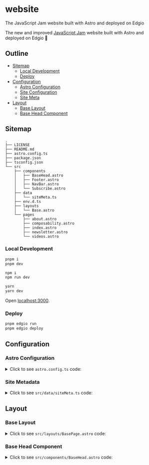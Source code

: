 # website

The JavaScript Jam website built with Astro and deployed on Edgio

The new and improved [JavaScript Jam](https://www.javascriptjam.com/) website built with Astro and deployed on Edgio 🚀

## Outline

- [Sitemap](#sitemap)
  - [Local Development](#local-development)
  - [Deploy](#deploy)
- [Configuration](#configuration)
  - [Astro Configuration](#astro-configuration)
  - [Site Configuration](#site-configuration)
  - [Site Meta](#site-meta)
- [Layout](#layout)
  - [Base Layout](#base-layout)
  - [Base Head Component](#base-head-component)

## Sitemap

```
.
├── LICENSE
├── README.md
├── astro.config.ts
├── package.json
├── tsconfig.json
└── src
    ├── components
    │   ├── BaseHead.astro
    │   ├── Footer.astro
    │   ├── NavBar.astro
    │   └── Subscribe.astro
    ├── data
    │   └── siteMeta.ts
    ├── env.d.ts
    ├── layouts
    │   └── Base.astro
    └── pages
        ├── about.astro
        ├── composability.astro
        ├── index.astro
        ├── newsletter.astro
        └── videos.astro
```

### Local Development

```bash
pnpm i
pnpm dev
```

```bash
npm i
npm run dev
```

```bash
yarn
yarn dev
```

Open [localhost:3000](http://localhost:3000).

### Deploy

```bash
pnpm edgio run
pnpm edgio deploy
```

## Configuration

### Astro Configuration

<details>
  <summary>Click to see <code>astro.config.ts</code> code:</summary>

```ts
// astro.config.ts

import { defineConfig, sharpImageService } from "astro/config"
import sitemap from "@astrojs/sitemap"
import prefetch from "@astrojs/prefetch"
import remarkUnwrapImages from "remark-unwrap-images"

export default defineConfig({
  site: "https://javascriptjam.com/",
  markdown: {
    remarkPlugins: [remarkUnwrapImages],
    shikiConfig: {
      theme: "dracula",
      wrap: true,
    },
  },
  experimental: {
    assets: true,
  },
  image: {
    service: sharpImageService(),
  },
  integrations: [
    sitemap(),
    prefetch(),
  ],
  compressHTML: true,
  vite: {
    optimizeDeps: {
      exclude: ["@resvg/resvg-js"],
    },
  },
})
```

</details>

### Site Metadata

<details>
  <summary>Click to see <code>src/data/siteMeta.ts</code> code:</summary>

```ts
// src/data/index.ts

export type SiteMeta = {
  canonicalURL: string
  title: string
  description?: string
  ogImage?: string | undefined
  datePublished: string | undefined
}

export interface SiteConfig {
  canonicalURL: string
  title: string
  description?: string
  author?: string
  lang?: string
  ogLocale?: string
  ogImage?: string
  datePublished?: string | undefined
  date?: {
    locale: string | string[] | undefined
    options: Intl.DateTimeFormatOptions
  }
}

export const siteConfig: SiteConfig = {
	author: "https://raw.githubusercontent.com/ajcwebdev/ajcwebdev/main/assets/Headshot-crop.jpg",
	canonicalURL: "https://javascriptjam.com",
	title: "JavaScript Jam by Edgio",
	description: "The podcast, newsletter, and community for frontend and full-stack developers. Presented by Edgio.",
	lang: "en-US",
	ogLocale: "en_US",
	ogImage: "https://www.javascriptjam.com/content/images/2023/05/1200-630-jsjam-by-edgio-banner-facebook.png",
	date: {
		locale: "en-US",
		options: {
			day: "numeric",
			month: "short",
			year: "numeric",
		},
	},
}
```

</details>

## Layout

### Base Layout

<details>
  <summary>Click to see <code>src/layouts/BasePage.astro</code> code:</summary>

```astro
---
// src/layouts/BasePage.astro

import BaseHead from "@/components/BaseHead"
import NavBar from "@/components/NavBar"
import Footer from "@/components/Footer"
import type { SiteConfig } from "@/data"
import { siteConfig } from "@/data"

type Props = {
  meta: SiteConfig
}

const {
  meta: {
    canonicalURL, title, description, ogImage, datePublished
  },
} = Astro.props
---

<html lang={siteConfig.lang}>
  <head>
    <BaseHead
      canonicalURL={canonicalURL}
      title={title}
      description={description}
      ogImage={ogImage}
      datePublished={datePublished}
    />
  </head>

  <body class="home-template">
    <NavBar />
    <main>
      <slot />
    </main>
    <Footer />
  </body>
</html>
```

</details>

### Base Head Component

<details>
  <summary>Click to see <code>src/components/BaseHead.astro</code> code:</summary>

```astro
---
// src/components/BaseHead.astro

import type { SiteConfig } from "@/data"
import { siteConfig } from "@/data"

type Props = SiteConfig

const {
  canonicalURL, title, description, ogImage, datePublished
} = Astro.props

const titleSeparator = "•"
const siteTitle = `${title} ${titleSeparator} ${siteConfig.title}`
const socialImageURL = new URL(ogImage ? ogImage : "/social-card.png", Astro.url).href
---

<meta charset="utf-8" />
<meta name="viewport" content="width=device-width, initial-scale=1.0, shrink-to-fit=no" />
<meta http-equiv="X-UA-Compatible" content="IE=edge" />

<!-- Google tag (gtag.js) -->
<script async src="https://www.googletagmanager.com/gtag/js?id=G-PTJ6FXEPPC"></script>
<link href="https://www.javascriptjam.com/webmentions/receive/" rel="webmention">
<script defer src="/public/cards.min.js?v=ddffdea251"></script>
<link rel="stylesheet" type="text/css" href="/public/cards.min.css">
<link rel="icon" href="https://www.javascriptjam.com/content/images/size/w256h256/2022/12/606218911befc219510548a5_Group-prdgoddib2bq9zz774x1gaf1ueywnogxq9fm05jabk-1.png" type="image/png">
<link rel="stylesheet" href="https://www.javascriptjam.com/assets/css/styles.css?v=ddffdea251">
<link rel="stylesheet" href="https://cdnjs.cloudflare.com/ajax/libs/tocbot/4.10.0/tocbot.css" />
<script src="https://www.javascriptjam.com/assets/js/lite-yt-embed.js?v=ddffdea251"></script>
<link rel="stylesheet" href="https://www.javascriptjam.com/assets/css/lite-yt-embed.css?v=ddffdea251" />
<style>
  :root {
    --color-light-bg: #F8FAFC;
    --home-slant-height: 50rem;
  }
</style>

<link rel="icon" href="/favicon.ico" sizes="any" />
<link rel="icon" href="/icon.svg" type="image/svg+xml" />
<link rel="manifest" href="/manifest.webmanifest" />
<link rel="canonical" href={canonicalURL} />

<title>{siteTitle}</title>

<meta name="title" content={siteTitle} />
<meta name="description" content={description} />
<meta name="author" content={siteConfig.author} />

<meta property="og:type" content={datePublished ? "article" : "website"} />
<meta property="og:title" content={title} />
<meta property="og:description" content={description} />
<meta property="og:url" content={canonicalURL} />
<meta property="og:site_name" content={siteConfig.title} />
<meta property="og:locale" content={siteConfig.ogLocale} />
<meta property="og:image" content={socialImageURL} />
<meta property="og:image:width" content="1200" />
<meta property="og:image:height" content="630" />
{
  datePublished && (
    <>
      <meta property="article:author" content={siteConfig.author} />
      <meta property="article:published_time" content={datePublished} />
    </>
  )
}

<meta property="twitter:card" content="summary_large_image" />
<meta property="twitter:url" content={canonicalURL} />
<meta property="twitter:title" content={title} />
<meta property="twitter:description" content={description} />
<meta property="twitter:image" content={socialImageURL} />

<link rel="alternate" type="application/rss+xml" title={siteConfig.title} href="/rss.xml" />
```

</details>